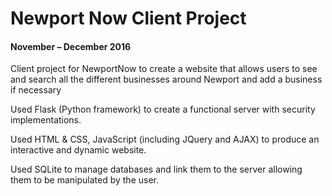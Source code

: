 # Newport Now Client Project
#### November – December 2016

Client project for NewportNow to create a website that allows users to see and search all the different businesses around Newport and add a business if necessary

Used Flask (Python framework) to create a functional server with security implementations.

Used HTML & CSS, JavaScript (including JQuery and AJAX) to produce an interactive and dynamic website.

Used SQLite to manage databases and link them to the server allowing them to be manipulated by the user.

